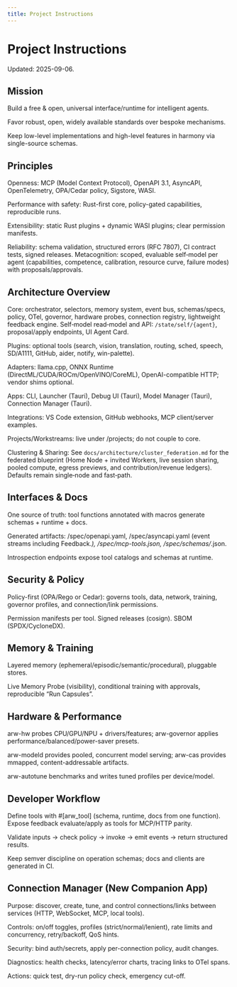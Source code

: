 ```yaml
---
title: Project Instructions
---
```


# Project Instructions

Updated: 2025-09-06.

## Mission

Build a free & open, universal interface/runtime for intelligent agents.

Favor robust, open, widely available standards over bespoke mechanisms.

Keep low-level implementations and high-level features in harmony via single-source schemas.

## Principles

Openness: MCP (Model Context Protocol), OpenAPI 3.1, AsyncAPI, OpenTelemetry, OPA/Cedar policy, Sigstore, WASI.

Performance with safety: Rust-first core, policy-gated capabilities, reproducible runs.

Extensibility: static Rust plugins + dynamic WASI plugins; clear permission manifests.

Reliability: schema validation, structured errors (RFC 7807), CI contract tests, signed releases.
Metacognition: scoped, evaluable self‑model per agent (capabilities, competence, calibration, resource curve, failure modes) with proposals/approvals.

## Architecture Overview

Core: orchestrator, selectors, memory system, event bus, schemas/specs, policy, OTel, governor, hardware probes, connection registry, lightweight feedback engine.
Self‑model read‑model and API: `/state/self/{agent}`, proposal/apply endpoints, UI Agent Card.

Plugins: optional tools (search, vision, translation, routing, sched, speech, SD/A1111, GitHub, aider, notify, win-palette).

Adapters: llama.cpp, ONNX Runtime (DirectML/CUDA/ROCm/OpenVINO/CoreML), OpenAI-compatible HTTP; vendor shims optional.

Apps: CLI, Launcher (Tauri), Debug UI (Tauri), Model Manager (Tauri), Connection Manager (Tauri).

Integrations: VS Code extension, GitHub webhooks, MCP client/server examples.

Projects/Workstreams: live under /projects; do not couple to core.

Clustering & Sharing: See `docs/architecture/cluster_federation.md` for the federated blueprint (Home Node + invited Workers, live session sharing, pooled compute, egress previews, and contribution/revenue ledgers). Defaults remain single‑node and fast‑path.

## Interfaces & Docs

One source of truth: tool functions annotated with macros generate schemas + runtime + docs.

Generated artifacts: /spec/openapi.yaml, /spec/asyncapi.yaml (event streams including Feedback.*), /spec/mcp-tools.json, /spec/schemas/*.json.

Introspection endpoints expose tool catalogs and schemas at runtime.

## Security & Policy

Policy-first (OPA/Rego or Cedar): governs tools, data, network, training, governor profiles, and connection/link permissions.

Permission manifests per tool. Signed releases (cosign). SBOM (SPDX/CycloneDX).

## Memory & Training

Layered memory (ephemeral/episodic/semantic/procedural), pluggable stores.

Live Memory Probe (visibility), conditional training with approvals, reproducible “Run Capsules”.

## Hardware & Performance

arw-hw probes CPU/GPU/NPU + drivers/features; arw-governor applies performance/balanced/power-saver presets.

arw-modeld provides pooled, concurrent model serving; arw-cas provides mmapped, content-addressable artifacts.

arw-autotune benchmarks and writes tuned profiles per device/model.

## Developer Workflow

Define tools with #[arw_tool] (schema, runtime, docs from one function). Expose feedback evaluate/apply as tools for MCP/HTTP parity.

Validate inputs → check policy → invoke → emit events → return structured results.

Keep semver discipline on operation schemas; docs and clients are generated in CI.

## Connection Manager (New Companion App)

Purpose: discover, create, tune, and control connections/links between services (HTTP, WebSocket, MCP, local tools).

Controls: on/off toggles, profiles (strict/normal/lenient), rate limits and concurrency, retry/backoff, QoS hints.

Security: bind auth/secrets, apply per-connection policy, audit changes.

Diagnostics: health checks, latency/error charts, tracing links to OTel spans.

Actions: quick test, dry-run policy check, emergency cut-off.
